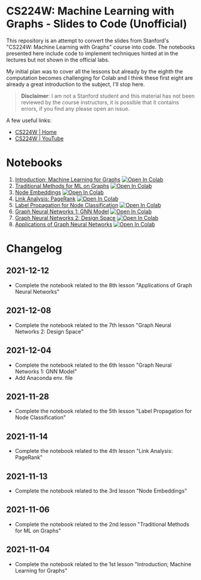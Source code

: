 # CS224W: Machine Learning with Graphs - Slides to Code (Unofficial)

This repository is an attempt to convert the slides from Stanford's "CS224W: Machine Learning with Graphs" course into code. The notebooks presented here include code to implement techniques hinted at in the lectures but not shown in the official labs.

My initial plan was to cover all the lessons but already by the eighth the computation becomes challenging for Colab and I think these first eight are already a great introduction to the subject, I'll stop here.

> **Disclaimer**: I am not a Stanford student and this material has not been reviewed by the course instructors, it is possible that it contains errors, if you find any please open an issue.

A few useful links:
* [CS224W | Home](http://web.stanford.edu/class/cs224w/index.html#schedule)
* [CS224W | YouTube](https://youtu.be/JAB_plj2rbA)

# Notebooks
1. [Introduction; Machine Learning for Graphs](https://github.com/mnslarcher/cs224w-slides-to-code/blob/main/notebooks/01-introduction-machine-learning-for-graphs.ipynb) [![Open In Colab](https://colab.research.google.com/assets/colab-badge.svg)](https://colab.research.google.com/github/mnslarcher/cs224w-slides-to-code/blob/main/notebooks/01-introduction-machine-learning-for-graphs.ipynb)
2. [Traditional Methods for ML on Graphs](https://github.com/mnslarcher/cs224w-slides-to-code/blob/main/notebooks/02-traditional-methods-for-ml-on-graphs.ipynb) [![Open In Colab](https://colab.research.google.com/assets/colab-badge.svg)](https://colab.research.google.com/github/mnslarcher/cs224w-slides-to-code/blob/main/notebooks/02-traditional-methods-for-ml-on-graphs.ipynb)
3. [Node Embeddings](https://github.com/mnslarcher/cs224w-slides-to-code/blob/main/notebooks/03-node-embeddings.ipynb) [![Open In Colab](https://colab.research.google.com/assets/colab-badge.svg)](https://colab.research.google.com/github/mnslarcher/cs224w-slides-to-code/blob/main/notebooks/03-node-embeddings.ipynb)
4. [Link Analysis: PageRank](https://github.com/mnslarcher/cs224w-slides-to-code/blob/main/notebooks/04-link-analysis-pagerank.ipynb) [![Open In Colab](https://colab.research.google.com/assets/colab-badge.svg)](https://colab.research.google.com/github/mnslarcher/cs224w-slides-to-code/blob/main/notebooks/04-link-analysis-pagerank.ipynb)
5. [Label Propagation for Node Classification](https://github.com/mnslarcher/cs224w-slides-to-code/blob/main/notebooks/05-label-propagation-for-node-classification.ipynb) [![Open In Colab](https://colab.research.google.com/assets/colab-badge.svg)](https://colab.research.google.com/github/mnslarcher/cs224w-slides-to-code/blob/main/notebooks/05-label-propagation-for-node-classification.ipynb)
6. [Graph Neural Networks 1: GNN Model](https://github.com/mnslarcher/cs224w-slides-to-code/blob/main/notebooks/06-graph-neural-networks-1-gnn-model.ipynb) [![Open In Colab](https://colab.research.google.com/assets/colab-badge.svg)](https://colab.research.google.com/github/mnslarcher/cs224w-slides-to-code/blob/main/notebooks/06-graph-neural-networks-1-gnn-model.ipynb)
7. [Graph Neural Networks 2: Design Space](https://github.com/mnslarcher/cs224w-slides-to-code/blob/main/notebooks/07-graph-neural-networks-2-design-space.ipynb) [![Open In Colab](https://colab.research.google.com/assets/colab-badge.svg)](https://colab.research.google.com/github/mnslarcher/cs224w-slides-to-code/blob/main/notebooks/07-graph-neural-networks-2-design-space.ipynb)
8. [Applications of Graph Neural Networks](https://github.com/mnslarcher/cs224w-slides-to-code/blob/main/notebooks/08-applications-of-graph-neural-networks.ipynb) [![Open In Colab](https://colab.research.google.com/assets/colab-badge.svg)](https://colab.research.google.com/github/mnslarcher/cs224w-slides-to-code/blob/main/notebooks/08-applications-of-graph-neural-networks.ipynb)

# Changelog

## 2021-12-12

- Complete the notebook related to the 8th lesson "Applications of Graph Neural Networks"

## 2021-12-08

- Complete the notebook related to the 7th lesson "Graph Neural Networks 2: Design Space"

## 2021-12-04

- Complete the notebook related to the 6th lesson "Graph Neural Networks 1: GNN Model"
- Add Anaconda env. file

## 2021-11-28

- Complete the notebook related to the 5th lesson "Label Propagation for Node Classification"

## 2021-11-14

- Complete the notebook related to the 4th lesson "Link Analysis: PageRank"

## 2021-11-13

- Complete the notebook related to the 3rd lesson "Node Embeddings"

## 2021-11-06

- Complete the notebook related to the 2nd lesson "Traditional Methods for ML on Graphs"

## 2021-11-04

- Complete the notebook related to the 1st lesson "Introduction; Machine Learning for Graphs"
